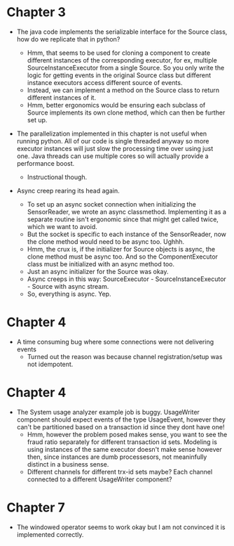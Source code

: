 # Chapter 3

* The java code implements the serializable interface for the Source class, how do we replicate that in python? 
  * Hmm, that seems to be used for cloning a component to create different instances of the corresponding executor, for ex, multiple SourceInstanceExecutor from a single Source. So you only write the logic for getting events in the original Source class but different instance executors access different source of events. 
  * Instead, we can implement a method on the Source class to return different instances of it. 
  * Hmm, better ergonomics would be ensuring each subclass of Source implements its own clone method, which can then be further set up. 

* The parallelization implemented in this chapter is not useful when running python. All of our code is single threaded anyway so more executor instances will just slow the processing time over using just one. Java threads can use multiple cores so will actually provide a performance boost. 
  * Instructional though.  

* Async creep rearing its head again. 
  * To set up an async socket connection when initializing the SensorReader, we wrote an async classmethod. Implementing it as a separate routine isn't ergonomic since that might get called twice, which we want to avoid. 
  * But the socket is specific to each instance of the SensorReader, now the clone method would need to be async too. Ughhh. 
  * Hmm, the crux is, if the initializer for Source objects is async, the clone method must be async too. And so the ComponentExecutor class must be initialized with an async method too. 
  * Just an async initializer for the Source was okay. 
  * Async creeps in this way: SourceExecutor - SourceInstanceExecutor - Source with async stream. 
  * So, everything is async. Yep. 

# Chapter 4

* A time consuming bug where some connections were not delivering events
  * Turned out the reason was because channel registration/setup was not idempotent. 

# Chapter 4

* The System usage analyzer example job is buggy. UsageWriter component should expect events of the type UsageEvent, however they can't be partitioned based on a transaction id since they dont have one!
  * Hmm, however the problem posed makes sense, you want to see the fraud ratio separately for different transaction id sets. Modeling is using instances of the same executor doesn't make sense however then, since instances are dumb processesors, not meaninfully distinct in a business sense. 
  * Different channels for different trx-id sets maybe? Each channel connected to a different UsageWriter component? 

# Chapter 7

* The windowed operator seems to work okay but I am not convinced it is implemented correctly. 
